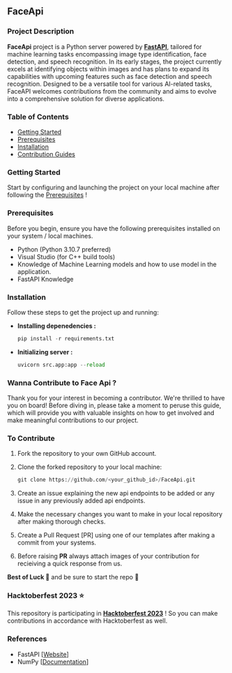 ## FaceApi

### Project Description

<b>FaceApi</b> project is a Python server powered by <a href="https://fastapi.tiangolo.com/"><b>FastAPI</b></a>, tailored for machine learning tasks encompassing image type identification, face detection, and speech recognition. In its early stages, the project currently excels at identifying objects within images and has plans to expand its capabilities with upcoming features such as face detection and speech recognition. Designed to be a versatile tool for various AI-related tasks, FaceAPI welcomes contributions from the community and aims to evolve into a comprehensive solution for diverse applications.

### Table of Contents

- [Getting Started](#getting-started)
- [Prerequisites](#prerequisites)
- [Installation](#installation)
- [Contribution Guides](#wanna-contribute-to-face-api-)

### Getting Started

Start by configuring and launching the project on your local machine after following the [Prerequisites](#prerequisites) !

### Prerequisites

Before you begin, ensure you have the following prerequisites installed on your system / local machines.

- Python (Python 3.10.7 preferred)
- Visual Studio (for C++ build tools)
- Knowledge of Machine Learning models and how to use model in the application.
- FastAPI Knowledge

### Installation

Follow these steps to get the project up and running:

- <b>Installing depenedencies : </b>

  ```python
  pip install -r requirements.txt
  ```

- <b>Initializing server : </b>

  ```python
  uvicorn src.app:app --reload
  ```

### Wanna Contribute to Face Api ?

Thank you for your interest in becoming a contributor. We're thrilled to have you on board! Before diving in, please take a moment to peruse this guide, which will provide you with valuable insights on how to get involved and make meaningful contributions to our project.

### To Contribute

1. Fork the repository to your own GitHub account.

2. Clone the forked repository to your local machine:

   ```python
   git clone https://github.com/<your_github_id>/FaceApi.git
   ```

3. Create an issue explaining the new api endpoints to be added or any issue in any previously added api endpoints.

4. Make the necessary changes you want to make in your local repository after making thorough checks.

5. Create a Pull Request [PR] using one of our templates after making a commit from your systems.

6. Before raising <b>PR</b> always attach images of your contribution for recieiving a quick response from us.

<b>Best of Luck 🎉</b> and be sure to start the repo 🤩

### Hacktoberfest 2023 ⭐

This repository is participating in <b><a href="https://hacktoberfest.com/">Hacktoberfest 2023</a></b> ! So you can make contributions in accordance with Hacktoberfest as well.

### References

- FastAPI [<a href="https://fastapi.tiangolo.com/">Website</a>]
- NumPy [<a href="https://numpy.org/doc/stable/">Documentation</a>]
